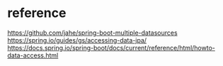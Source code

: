 # reference

https://github.com/jahe/spring-boot-multiple-datasources
https://spring.io/guides/gs/accessing-data-jpa/
https://docs.spring.io/spring-boot/docs/current/reference/html/howto-data-access.html
